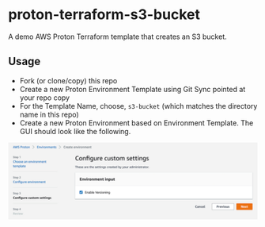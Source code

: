 # proton-terraform-s3-bucket

A demo AWS Proton Terraform template that creates an S3 bucket.


## Usage

- Fork (or clone/copy) this repo
- Create a new Proton Environment Template using Git Sync pointed at your repo copy
- For the Template Name, choose, `s3-bucket` (which matches the directory name in this repo)
- Create a new Proton Environment based on Environment Template.  The GUI should look like the following.

![Proton](./proton.jpg)